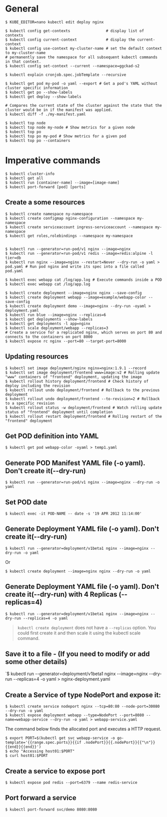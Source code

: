 # General
```
$ KUBE_EDITOR=nano kubectl edit deploy nginx

$ kubectl config get-contexts                # display list of contexts 
$ kubectl config current-context             # display the current-context
$ kubectl config use-context my-cluster-name # set the default context to my-cluster-name
# permanently save the namespace for all subsequent kubectl commands in that context.
$ kubectl config set-context --current --namespace=ggckad-s2

$ kubectl explain cronjob.spec.jobTemplate --recursive

$ kubectl get pod my-pod -o yaml --export # Get a pod's YAML without cluster specific information
$ kubectl get po --show-labels
$ kubectl get deploy --show-labels

# Compares the current state of the cluster against the state that the cluster would be in if the manifest was applied.
$ kubectl diff -f ./my-manifest.yaml

$ kubectl top node
$ kubectl top node my-node # Show metrics for a given node
$ kubectl top po
$ kubectl top po my-pod # Show metrics for a given pod
$ kubectl top po --containers

```
# Imperative commands

```
$ kubectl cluster-info
$ kubectl get all
$ kubectl run [container-name] --image=[image-name]
$ kubectl port-forward [pod] [ports]
```

## Create a some resources
```
$ kubectl create namespace ny-namespace
$ kubectl create configmap nginx-configuration --namespace my-namespace
$ kubectl create serviceaccount ingress-serviceaccount --namespace my-namespace
$ kubectl get roles,rolebindings --namespace my-namespace


$ kubectl run --generator=run-pod/v1 nginx --image=nginx
$ kubectl run --generator=run-pod/v1 redis --image=redis:alpine -l tier=db
$ kubectl run nginx --image=nginx --restart=Never --dry-run -o yaml > pod.yaml # Run pod nginx and write its spec into a file called pod.yaml

$ kubectl exec webapp cat /log/app.log # Execute commands inside a POD
$ kubectl exec webapp cat /log/app.log

$ kubectl create deployment --image=nginx nginx --save-config
$ kubectl create deployment webapp --image=example/webapp-color --save-config
$ kubectl create deployment demo --image=nginx --dry-run -oyaml > deployment.yaml
$ kubectl run blue --image=nginx --replicas=6
$ kubectl get deployments --show-labels
$ kubectl get deployments -l app=nginx
$ kubectl scale deployment/webapp --replicas=3
# Create a service for a replicated nginx, which serves on port 80 and connects to the containers on port 8000
$ kubectl expose rc nginx --port=80 --target-port=8000
```

## Updating resources
```
$ kubectl set image deployment/nginx nginx=nginx:1.9.1 --record
$ kubectl set image deployment/frontend www=image:v2 # Rolling update "www" containers of "frontend" deployment, updating the image
$ kubectl rollout history deployment/frontend # Check history of deploy including the revision 
$ kubectl rollout undo deployment/frontend # Rollback to the previous deployment
$ kubectl rollout undo deployment/frontend --to-revision=2 # Rollback to a specific revision
$ kubectl rollout status -w deployment/frontend # Watch rolling update status of "frontend" deployment until completion
$ kubectl rollout restart deployment/frontend # Rolling restart of the "frontend" deployment

```

## Get POD definition into YAML
```
$ kubectl get pod webapp-color -oyaml > temp1.yaml
```

## Generate POD Manifest YAML file (-o yaml). Don't create it(--dry-run)
```
$ kubectl run --generator=run-pod/v1 nginx --image=nginx --dry-run -o yaml
```

## Set POD date
`$ kubectl exec -it POD-NAME -- date -s '19 APR 2012 11:14:00'`

## Generate Deployment YAML file (-o yaml). Don't create it(--dry-run)

`$ kubectl run --generator=deployment/v1beta1 nginx --image=nginx --dry-run -o yaml`

Or

`$ kubectl create deployment --image=nginx nginx --dry-run -o yaml`

## Generate Deployment YAML file (-o yaml). Don't create it(--dry-run) with 4 Replicas (--replicas=4)
`$ kubectl run --generator=deployment/v1beta1 nginx --image=nginx --dry-run --replicas=4 -o yaml`

> `kubectl create deployment` does not have a `--replicas` option. You could first create it and then scale it using the kubectl scale command.

## Save it to a file - (If you need to modify or add some other details)
`$ kubectl run --generator=deployment/v1beta1 nginx --image=nginx --dry-run --replicas=4 -o yaml > nginx-deployment.yaml

## Create a Service of type NodePort and expose it:
```
$ kubectl create service nodeport nginx --tcp=80:80 --node-port=30080 --dry-run -o yaml
$ kubectl expose deployment webapp --type=NodePort --port=8080 --name=webapp-service --dry-run -o yaml > webapp-service.yaml
```

The command below finds the allocated port and executes a HTTP request.
```
$ export PORT=$(kubectl get svc webapp-service -o go-template='{{range.spec.ports}}{{if .nodePort}}{{.nodePort}}{{"\n"}}{{end}}{{end}}')
$ echo "Accessing host01:$PORT"
$ curl host01:$PORT
```

## Create a service to expose port
`$ kubectl expose pod redis --port=6379 --name redis-service`

## Port forward a service
`$ kubectl port-forward svc/demo 8080:8080`
